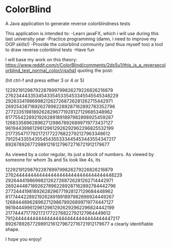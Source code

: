 # ColorBlind
A Java application to generate reverse colorblindness tests


This application is intended to:
-Learn javaFX, which i will use during this last university year
-Practice programming (damn, i need to improve my OOP skills!)
-Provide the colorblind community (and thus myself too) a tool to draw reverse colorblind tests
-Have fun


I will base my work on this theory:
https://www.reddit.com/r/ColorBlind/comments/2ds5u1/this_is_a_reversecolorblind_test_normal_color/cjsxha1
quoting the post:

(hit ctrl-f and press either 3 or 4 or 5)

12292191298792287899799826279226826216879
27623444335345433545335453345545545348229
29263341986998212627268726281262715442971
26925438718926278962289287162892783352796
27723351981892628296771928127129685348962
81775542289219262891891897982898925459267
12683358962896271298678926899719773437127
96194439961296129612926292962296825532199
21773547177921721772276822792127963349612
79125433554355454355333445453443554347217
89267892677298912161279672716721912179677

As viewed by a color regular, its just a block of numbers. As viewed by someone for whom 3s and 5s look like 4s, its

12292191298792287899799826279226826216879
27624444444444444444444444444444444448229
29264441986998212627268726281262714442971
26924448718926278962289287162892784442796
27724441981892628296771928127129684448962
81774442289219262891891897982898924449267
12684448962896271298678926899719774447127
96194449961296129612926292962296824442199
21774447177921721772276822792127964449612
79124444444444444444444444444444444447217
89267892677298912161279672716721912179677
a clearly identifiable shape.


I hope you enjoy!
